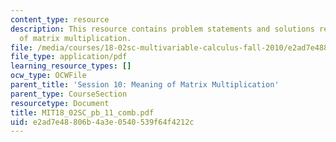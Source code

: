 ```yaml
---
content_type: resource
description: This resource contains problem statements and solutions related to meaning
  of matrix multiplication.
file: /media/courses/18-02sc-multivariable-calculus-fall-2010/e2ad7e48806b4a3e0540539f64f4212c_MIT18_02SC_pb_11_comb.pdf
file_type: application/pdf
learning_resource_types: []
ocw_type: OCWFile
parent_title: 'Session 10: Meaning of Matrix Multiplication'
parent_type: CourseSection
resourcetype: Document
title: MIT18_02SC_pb_11_comb.pdf
uid: e2ad7e48-806b-4a3e-0540-539f64f4212c
---
```

